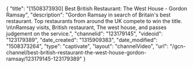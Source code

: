 {
    "title": "[1508373930] Best British Restaurant: The West House - Gordon Ramsay",
    "description": "Gordon Ramsay in search of Britain's best restaurant. Top restaurants from around the UK compete to win the title. \n\nRamsay visits, British restaurant, The west house, and passes judgement on the service.",
    "channelid": "123179145",
    "videoid": "123179389",
    "date_created": "1315909383",
    "date_modified": "1508373264",
    "type": "captivate",
    "layout": "channelVideo",
    "url": "\/gcn-channel\/best-british-restaurant-the-west-house-gordon-ramsay\/123179145-123179389"
}
